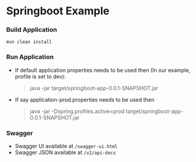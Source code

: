 # Springboot Example

### Build Application

```
mvn clean install
```

### Run Application
- If default application properties needs to be used then (In our example, profile is set to dev):
  > java -jar target/springboot-app-0.0.1-SNAPSHOT.jar
  
- If say application-prod.properties needs to be used then
  > java -jar -Dspring.profiles.active=prod target/springboot-app-0.0.1-SNAPSHOT.jar
  
### Swagger
- Swagger UI available at `/swagger-ui.html`
- Swagger JSON available at `/v2/api-docs`
